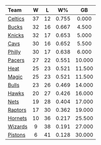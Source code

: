 | Team                            |  W  |  L  |  W%   |   GB   |
|:--------------------------------|:---:|:---:|:-----:|:------:|
| [Celtics](/r/bostonceltics)     | 37  | 12  | 0.755 | 0.000  |
| [Bucks](/r/MkeBucks)            | 32  | 16  | 0.667 | 4.500  |
| [Knicks](/r/NYKnicks)           | 32  | 17  | 0.653 | 5.000  |
| [Cavs](/r/clevelandcavs)        | 30  | 16  | 0.652 | 5.500  |
| [Philly](/r/sixers)             | 30  | 17  | 0.638 | 6.000  |
| [Pacers](/r/pacers)             | 27  | 22  | 0.551 | 10.000 |
| [Heat](/r/heat)                 | 25  | 23  | 0.521 | 11.500 |
| [Magic](/r/OrlandoMagic)        | 25  | 23  | 0.521 | 11.500 |
| [Bulls](/r/chicagobulls)        | 23  | 26  | 0.469 | 14.000 |
| [Hawks](/r/AtlantaHawks)        | 20  | 27  | 0.426 | 16.000 |
| [Nets](/r/GoNets)               | 19  | 28  | 0.404 | 17.000 |
| [Raptors](/r/torontoraptors)    | 17  | 30  | 0.362 | 19.000 |
| [Hornets](/r/CharlotteHornets)  | 10  | 36  | 0.217 | 25.500 |
| [Wizards](/r/washingtonwizards) |  9  | 38  | 0.191 | 27.000 |
| [Pistons](/r/DetroitPistons)    |  6  | 41  | 0.128 | 30.000 |